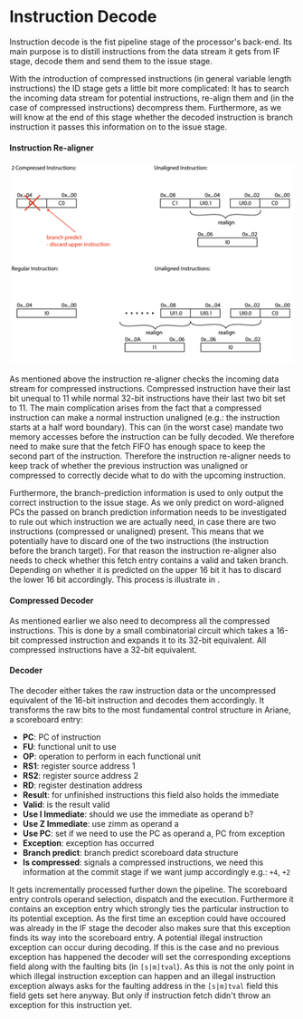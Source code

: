 # Instruction Decode

Instruction decode is the fist pipeline stage of the processor's
back-end. Its main purpose is to distill instructions from the data
stream it gets from IF stage, decode them and send them to the issue
stage.

With the introduction of compressed instructions (in general variable
length instructions) the ID stage gets a little bit more complicated: It
has to search the incoming data stream for potential instructions,
re-align them and (in the case of compressed instructions) decompress
them. Furthermore, as we will know at the end of this stage whether the
decoded instruction is branch instruction it passes this information on
to the issue stage.

#### Instruction Re-aligner

![Instruction re-alignment Process](_static/instr_realign.png)

As mentioned above the instruction re-aligner checks the incoming data
stream for compressed instructions. Compressed instruction have their
last bit unequal to 11 while normal 32-bit instructions have their last
two bit set to 11. The main complication arises from the fact that a
compressed instruction can make a normal instruction unaligned (e.g.:
the instruction starts at a half word boundary). This can (in the worst
case) mandate two memory accesses before the instruction can be fully
decoded. We therefore need to make sure that the fetch FIFO has enough
space to keep the second part of the instruction. Therefore the
instruction re-aligner needs to keep track of whether the previous
instruction was unaligned or compressed to correctly decide what to do
with the upcoming instruction.

Furthermore, the branch-prediction information is used to only output
the correct instruction to the issue stage. As we only predict on
word-aligned PCs the passed on branch prediction information needs to be
investigated to rule out which instruction we are actually need, in case
there are two instructions (compressed or unaligned) present. This means
that we potentially have to discard one of the two instructions (the
instruction before the branch target). For that reason the instruction
re-aligner also needs to check whether this fetch entry contains a valid
and taken branch. Depending on whether it is predicted on the upper 16
bit it has to discard the lower 16 bit accordingly. This process is
illustrate in .

#### Compressed Decoder

As mentioned earlier we also need to decompress all the compressed
instructions. This is done by a small combinatorial circuit which takes
a 16-bit compressed instruction and expands it to its 32-bit equivalent.
All compressed instructions have a 32-bit equivalent.

#### Decoder

The decoder either takes the raw instruction data or the uncompressed
equivalent of the 16-bit instruction and decodes them accordingly. It
transforms the raw bits to the most fundamental control structure in
Ariane, a scoreboard entry:

-   **PC**: PC of instruction
-   **FU**: functional unit to use
-   **OP**: operation to perform in each functional unit
-   **RS1**: register source address 1
-   **RS2**: register source address 2
-   **RD**: register destination address
-   **Result**: for unfinished instructions this field also holds the
    immediate
-   **Valid**: is the result valid
-   **Use I Immediate**: should we use the immediate as operand b?
-   **Use Z Immediate**: use zimm as operand a
-   **Use PC**: set if we need to use the PC as operand a, PC from
    exception
-   **Exception**: exception has occurred
-   **Branch predict**: branch predict scoreboard data structure
-   **Is compressed**: signals a compressed instructions, we need this
    information at the commit stage if we want jump accordingly e.g.:
    `+4`, `+2`

It gets incrementally processed further down the pipeline. The
scoreboard entry controls operand selection, dispatch and the execution.
Furthermore it contains an exception entry which strongly ties the
particular instruction to its potential exception. As the first time an
exception could have occoured was already in the IF stage the decoder
also makes sure that this exception finds its way into the scoreboard
entry. A potential illegal instruction exception can occur during
decoding. If this is the case and no previous exception has happened the
decoder will set the corresponding exceptions field along with the
faulting bits (in `[s|m]tval`). As this is not the only point in which
illegal instruction exception can happen and an illegal instruction
exception always asks for the faulting address in the `[s|m]tval` field
this field gets set here anyway. But only if instruction fetch didn't
throw an exception for this instruction yet.
